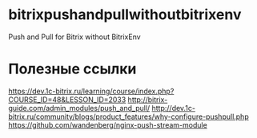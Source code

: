 # bitrixpushandpullwithoutbitrixenv
Push and Pull for Bitrix without BitrixEnv

# Полезные ссылки
https://dev.1c-bitrix.ru/learning/course/index.php?COURSE_ID=48&LESSON_ID=2033
http://bitrix-guide.com/admin_modules/push_and_pull/
http://dev.1c-bitrix.ru/community/blogs/product_features/why-configure-pushpull.php
https://github.com/wandenberg/nginx-push-stream-module
